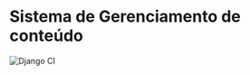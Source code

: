 # Sistema de Gerenciamento de conteúdo
![Django CI](https://github.com/fabiojuliosantos/gerenciamentoconteudo/actions/workflows/django.yml/badge.svg)
